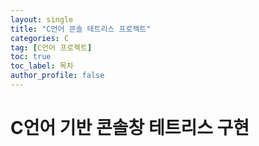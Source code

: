 ```yaml
---
layout: single
title: "C언어 콘솔 테트리스 프로젝트"
categories: C
tag: [C언어 프로젝트]
toc: true
toc_label: 목차
author_profile: false
---
```


# C언어 기반 콘솔창 테트리스 구현

